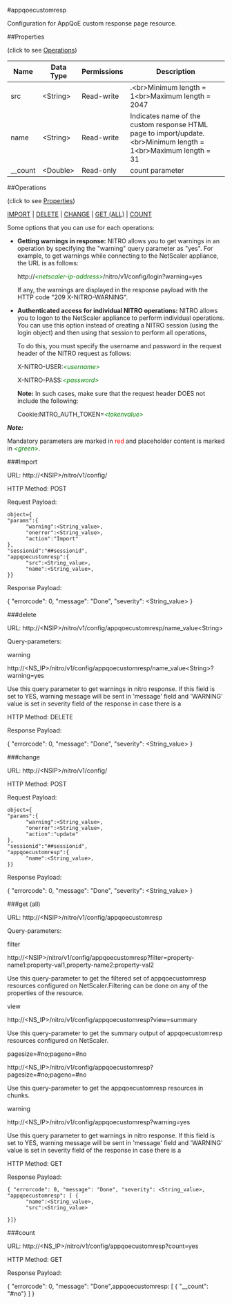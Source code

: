#appqoecustomresp

Configuration for AppQoE custom response page resource.


##Properties 
<span>(click to see [Operations](#operations))</span>


<table><thead><tr><th>Name</th><th> Data Type</th><th> Permissions</th><th>Description</th></tr></thead><tbody><tr><td>src</td><td>&lt;String></td><td>Read-write</td><td>.&lt;br>Minimum length = 1&lt;br>Maximum length = 2047</td><tr><tr><td>name</td><td>&lt;String></td><td>Read-write</td><td>Indicates name of the custom response HTML page to import/update.&lt;br>Minimum length = 1&lt;br>Maximum length = 31</td><tr><tr><td>__count</td><td>&lt;Double></td><td>Read-only</td><td>count parameter</td><tr></tbody></table>
##Operations 
<span>(click to see [Properties](#properties))</span>


[IMPORT](#import) | [DELETE](#delete) | [CHANGE](#change) | [GET (ALL)](#get-(all)) | [COUNT](#count)


Some options that you can use for each operations:
<ul><li><p><b>Getting warnings in response:</b> NITRO allows you to get warnings in an operation by specifying the "warning" query parameter as "yes". For example, to get warnings while connecting to the NetScaler appliance, the URL is as follows:</p><p>http://<span style="color:green;font-style:italic;">&lt;netscaler-ip-address&gt;</span>/nitro/v1/config/login?warning=yes</p><p>If any, the warnings are displayed in the response payload with the HTTP code "209 X-NITRO-WARNING".</p></li><li><p><b>Authenticated access for individual NITRO operations:</b> NITRO allows you to logon to the NetScaler appliance to perform individual operations. You can use this option instead of creating a NITRO session (using the login object) and then using that session to perform all operations,</p><p>To do this, you must specify the username and password in the request header of the NITRO request as follows:</p><p>X-NITRO-USER:<span style="color:green;font-style:italic;">&lt;username&gt;</span></p><p>X-NITRO-PASS:<span style="color:green;font-style:italic;">&lt;password&gt;</span></p><p><b>Note:</b> In such cases, make sure that the request header DOES not include the following:</p><p>Cookie:NITRO_AUTH_TOKEN=<span style="color:green;font-style:italic;">&lt;tokenvalue&gt;</span></p></li></ul>



***Note:*** 
Mandatory parameters are marked in <span style="color:#FF0000;">red</span> and placeholder content is marked in <span style="color:green;font-style:italic">&lt;green&gt;</span>.

###Import



URL: http://&lt;NSIP&gt;/nitro/v1/config/
HTTP Method: POST
Request Payload: ```object={"params":{      "warning":<String_value>,      "onerror":<String_value>,      "action":"Import"},"sessionid":"##sessionid","appqoecustomresp":{      "src":<String_value>,      "name":<String_value>,}}```
Response Payload: 
{ "errorcode": 0, "message": "Done", "severity": <String_value> }


###delete



URL: http://&lt;NSIP&gt;/nitro/v1/config/appqoecustomresp/name_value&lt;String&gt;
Query-parameters:
warning
http://&lt;NS_IP&gt;/nitro/v1/config/appqoecustomresp/name_value&lt;String&gt;?warning=yes
Use this query parameter to get warnings in nitro response. If this field is set to YES, warning message will be sent in 'message' field and 'WARNING' value is set in severity field of the response in case there is a



HTTP Method: DELETE
Response Payload: 
{ "errorcode": 0, "message": "Done", "severity": <String_value> }


###change



URL: http://&lt;NSIP&gt;/nitro/v1/config/
HTTP Method: POST
Request Payload: ```object={"params":{      "warning":<String_value>,      "onerror":<String_value>,      "action":"update"},"sessionid":"##sessionid","appqoecustomresp":{      "name":<String_value>,}}```
Response Payload: 
{ "errorcode": 0, "message": "Done", "severity": <String_value> }


###get (all)



URL: http://&lt;NSIP&gt;/nitro/v1/config/appqoecustomresp
Query-parameters:
filter
http://&lt;NSIP&gt;/nitro/v1/config/appqoecustomresp?filter=property-name1:property-val1,property-name2:property-val2
Use this query-parameter to get the filtered set of appqoecustomresp resources configured on NetScaler.Filtering can be done on any of the properties of the resource.


view
http://&lt;NS_IP&gt;/nitro/v1/config/appqoecustomresp?view=summary
Use this query-parameter to get the summary output of appqoecustomresp resources configured on NetScaler.


pagesize=#no;pageno=#no
http://&lt;NS_IP&gt;/nitro/v1/config/appqoecustomresp?pagesize=#no;pageno=#no
Use this query-parameter to get the appqoecustomresp resources in chunks.


warning
http://&lt;NS_IP&gt;/nitro/v1/config/appqoecustomresp?warning=yes
Use this query parameter to get warnings in nitro response. If this field is set to YES, warning message will be sent in 'message' field and 'WARNING' value is set in severity field of the response in case there is a



HTTP Method: GET
Response Payload: ```{ "errorcode": 0, "message": "Done", "severity": <String_value>, "appqoecustomresp": [ {      "name":<String_value>,      "src":<String_value>}]}```



###count



URL: http://&lt;NS_IP&gt;/nitro/v1/config/appqoecustomresp?count=yes
HTTP Method: GET
Response Payload: 
{ "errorcode": 0, "message": "Done",appqoecustomresp: [ { "__count": "#no"} ] }


